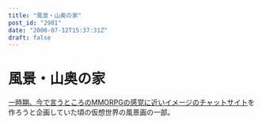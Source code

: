 ```yaml
---
title: "風景・山奥の家"
post_id: "2981"
date: "2000-07-12T15:37:31Z"
draft: false
---
```


# 風景・山奥の家

[一時期、今で言うところのMMORPGの感覚に近いイメージのチャットサイト](/tag/FCoV)を作ろうと企画していた頃の仮想世界の風景画の一部。

